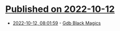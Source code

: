 # [Published on 2022-10-12](index.md)

* [2022-10-12, 08:01:59](https://lobste.rs/s/jurllp/gdb_black_magics_optimized_out) - [Gdb Black Magics  <optimized out>](http://luajit.io/post/2022/gdb-black-magics/)
